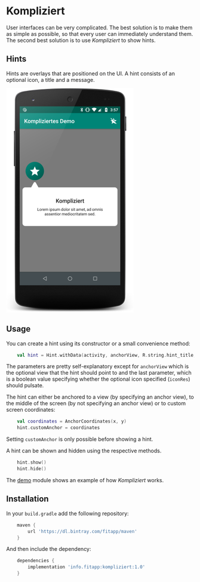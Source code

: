 # Kompliziert

User interfaces can be very complicated. The best solution is to make them as simple as possible, so that every user
can immediately understand them. The second best solution is to use *Kompliziert* to show hints.

## Hints
Hints are overlays that are positioned on the UI. A hint consists of an optional icon, a title and a message.

![Screenshot](wiki/screenshot.png "Screenshot")

## Usage
You can create a hint using its constructor or a small convenience method:

```kotlin
    val hint = Hint.withData(activity, anchorView, R.string.hint_title, R.string.hint_message, iconRes, true)
```

The parameters are pretty self-explanatory except for `anchorView` which is the optional view that the hint should point 
to and the last parameter, which is a boolean value specifying whether the optional icon specified (`iconRes`) should
pulsate.

The hint can either be anchored to a view (by specifying an anchor view), to the middle of the screen (by not 
specifying an anchor view) or to custom screen coordinates:

```kotlin
    val coordinates = AnchorCoordinates(x, y)
    hint.customAnchor = coordinates
```

Setting `customAnchor` is only possible before showing a hint.

A hint can be shown and hidden using the respective methods.

```kotlin
    hint.show()
    hint.hide()
```

The [demo](demo) module shows an example of how *Kompliziert* works.

## Installation

In your `build.gradle` add the following repository:

```groovy
    maven { 
        url 'https://dl.bintray.com/fitapp/maven' 
    }
```
And then include the dependency:

```groovy
    dependencies {
        implementation 'info.fitapp:kompliziert:1.0'
    }
```
